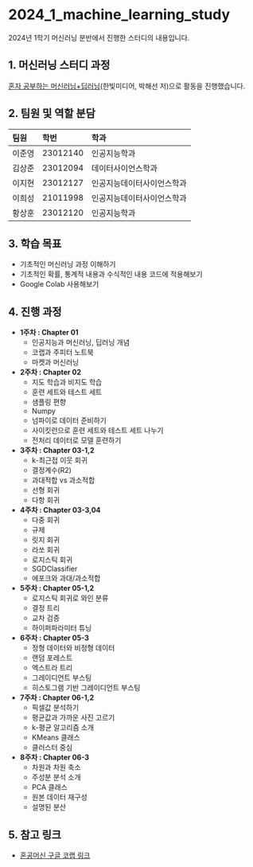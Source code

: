 # 2024_1_machine_learning_study
2024년 1학기 머신러닝 분반에서 진행한 스터디의 내용입니다.

## 1. 머신러닝 스터디 과정
[혼자 공부하는 머신러닝+딥러닝](https://product.kyobobook.co.kr/detail/S000001810330)(한빛미디어, 박해선 저)으로 활동을 진행했습니다.  

## 2. 팀원 및 역할 분담

| 팀원    | 학번       | 학과                      | 
| :------ | :-------- | :------------------------ | 
| 이준영  | 23012140 | 인공지능학과  |  
| 김상준  | 23012094 | 데이터사이언스학과  |
| 이지현  | 23012127 | 인공지능데이터사이언스학과 |                                                   
| 이희성  | 21011998 | 인공지능데이터사이언스학과  | 
| 황상훈  | 23012120 | 인공지능학과  | 

## 3. 학습 목표

*   기초적인 머신러닝 과정 이해하기
*   기초적인 확률, 통계적 내용과 수식적인 내용 코드에 적용해보기
*   Google Colab 사용해보기

## 4. 진행 과정

*   **1주차 : Chapter 01**
    *   인공지능과 머신러닝, 딥러닝 개념
    *   코랩과 주피터 노트북
    *   마켓과 머신러닝
*   **2주차 : Chapter 02**
    *   지도 학습과 비지도 학습
    *   훈련 세트와 테스트 세트
    *   샘플링 편향
    *   Numpy
    *   넘파이로 데이터 준비하기
    *   사이킷런으로 훈련 세트와 테스트 세트 나누기
    *   전처리 데이터로 모델 훈련하기
*   **3주차 : Chapter 03-1,2**
    *   k-최근접 이웃 회귀
    *   결정계수(R2)
    *   과대적합 vs 과소적합
    *   선형 회귀
    *   다항 회귀
*   **4주차 : Chapter 03-3,04**
    *   다중 회귀
    *   규제
    *   릿지 회귀
    *   라쏘 회귀
    *   로지스틱 회귀
    *   SGDClassifier
    *   에포크와 과대/과소적합
*   **5주차 : Chapter 05-1,2**
    *   로지스틱 회귀로 와인 분류
    *   결정 트리
    *   교차 검증
    *   하이퍼파라미터 튜닝
*   **6주차 : Chapter 05-3**
    *   정형 데이터와 비정형 데이터
    *   랜덤 포레스트
    *   엑스트라 트리
    *   그레이디언트 부스팅
    *   히스토그램 기반 그레이디언트 부스팅
*   **7주차 : Chapter 06-1,2**
    *   픽셀값 분석하기
    *   평균값과 가까운 사진 고르기
    *   k-평균 알고리즘 소개
    *   KMeans 클래스
    *   클러스터 중심
*   **8주차 : Chapter 06-3**
    *   차원과 차원 축소
    *   주성분 분석 소개
    *   PCA 클래스
    *   원본 데이터 재구성
    *   설명된 분산
 
         
## 5. 참고 링크

*   [혼공머신 구글 코랩 링크](https://github.com/rickiepark/hg-mldl?tab=readme-ov-file)
